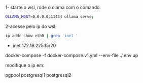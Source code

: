 1- starte o wsl, rode o olama com o comando

```bash
OLLAMA_HOST=0.0.0.0:11434 ollama serve;
```

2-acesse pelo ip do wsl:

```bash
ip addr show eth0 | grep 'inet '
```

- inet 172.19.225.15/20

docker-compose -f docker-compose.v1.yml --env-file ./.env up

modifique o ip em:

pgpool
postgresql1
postgresql2
